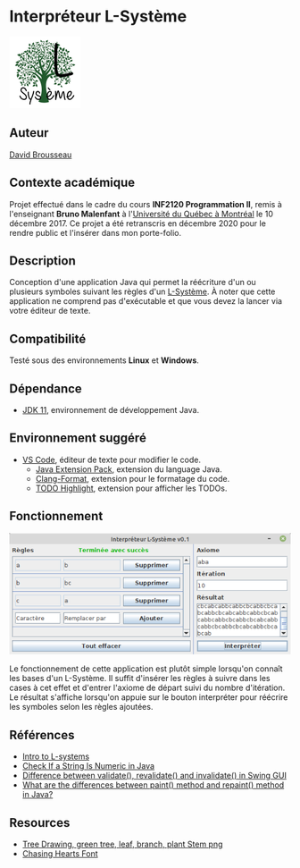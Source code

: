 # Interpréteur L-Système
<img src="res/icon.png" alt="Icône de l'application" width="128"/>

## Auteur
[David Brousseau](mailto:dbrsseau@gmail.com)

## Contexte académique
Projet effectué dans le cadre du cours **INF2120 Programmation II**, remis à l'enseignant **Bruno Malenfant** à l'[Université du Québec à Montréal](https://etudier.uqam.ca/) le 10 décembre 2017. Ce projet a été retranscris en décembre 2020 pour le rendre public et l'insérer dans mon porte-folio.

## Description
Conception d'une application Java qui permet la réécriture d'un ou plusieurs symboles suivant les règles d'un [L-Système](https://fr.wikipedia.org/wiki/L-Syst%C3%A8me). À noter que cette application ne comprend pas d'exécutable et que vous devez la lancer via votre éditeur de texte.

## Compatibilité
Testé sous des environnements **Linux** et **Windows**.

## Dépendance
- [JDK 11](https://openjdk.java.net/projects/jdk/11/), environnement de développement Java.

## Environnement suggéré
- [VS Code](https://code.visualstudio.com/), éditeur de texte pour modifier le code.
    - [Java Extension Pack](https://marketplace.visualstudio.com/items?itemName=vscjava.vscode-java-pack), extension du language Java.
    - [Clang-Format](https://marketplace.visualstudio.com/items?itemName=xaver.clang-format), extension pour le formatage du code.
    - [TODO Highlight](https://marketplace.visualstudio.com/items?itemName=wayou.vscode-todo-highlight), extension pour afficher les TODOs.

## Fonctionnement
![Capture d'écran de l'application](res/l-system.png)

Le fonctionnement de cette application est plutôt simple lorsqu'on connaît les bases d'un L-Système. Il suffit d'insérer les règles à suivre dans les cases à cet effet et d'entrer l'axiome de départ suivi du nombre d'itération. Le résultat s'affiche lorsqu'on appuie sur le bouton interpréter pour réécrire les symboles selon les règles ajoutées.

## Références
- [Intro to L-systems](https://morphocode.com/intro-to-l-systems/)
- [Check If a String Is Numeric in Java](https://www.baeldung.com/java-check-string-number)
- [Difference between validate(), revalidate() and invalidate() in Swing GUI](https://stackoverflow.com/questions/9510125/difference-between-validate-revalidate-and-invalidate-in-swing-gui)
- [What are the differences between paint() method and repaint() method in Java?](https://www.tutorialspoint.com/what-are-the-differences-between-paint-method-and-repaint-method-in-java)

## Resources
- [Tree Drawing, green tree, leaf, branch, plant Stem png](https://www.pngwing.com/en/free-png-zflyc)
- [Chasing Hearts Font](https://www.1001fonts.com/chasing-hearts-font.html)
